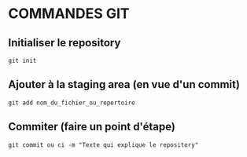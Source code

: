 # COMMANDES GIT

## Initialiser le repository
``` shell
git init
```

## Ajouter à la staging area (en vue d'un commit)
``` shell
git add nom_du_fichier_ou_repertoire
```

## Commiter (faire un point d'étape)
``` shell
git commit ou ci -m "Texte qui explique le repository"
```